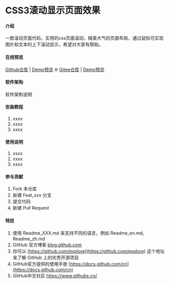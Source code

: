 # CSS3滚动显示页面效果

#### 介绍

一款滚动页面代码，实用的css页面滚动，精美大气的页面布局，通过鼠标可实现图片和文本的上下滚动显示，希望对大家有帮助。

#### 在线预览

[Github仓库](https://github.com/sunyctf/css-effects) | [Demo预览](https://sunyctf.github.io/css-effects/other/css3滚动显示页面/index.html) 🌐 [Gitee仓库](https://gitee.com/sunyctf/css-effects) | [Demo预览](https://sunyctf.gitee.io/css-effects/other/css3滚动显示页面/index.html)

#### 软件架构

软件架构说明


#### 安装教程

1.  xxxx
2.  xxxx
3.  xxxx

#### 使用说明

1.  xxxx
2.  xxxx
3.  xxxx

#### 参与贡献

1.  Fork 本仓库
2.  新建 Feat_xxx 分支
3.  提交代码
4.  新建 Pull Request


#### 特技

1.  使用 Readme\_XXX.md 来支持不同的语言，例如 Readme\_en.md, Readme\_zh.md
2.  GitHub 官方博客 [blog.github.com](https://github.blog)
3.  你可以 [https://github.com/explore](https://github.com/explore) 这个地址来了解 GitHub 上的优秀开源项目
4.  GitHub官方提供的使用手册 [https://docs.github.com/cn](https://docs.github.com/cn)
5.  GitHub中文社区 https://www.githubs.cn/